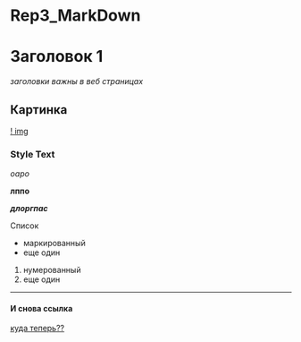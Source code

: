 # Rep3_MarkDown
# Заголовок 1
_заголовки важны в веб страницах_

## Картинка
[! img](fj.jpg)

### Style Text
_оаро_

__лппо__

___длоргпас___

Список

* маркированный
*  еще один

1. нумерованный
2. еще один
***
#### И снова ссылка
[куда теперь??](https://www.youtube.com/)

